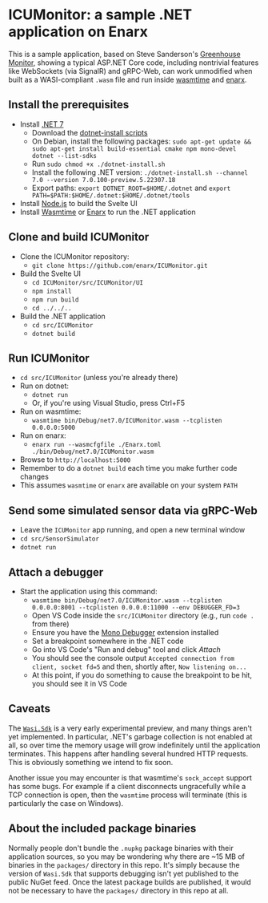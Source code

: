 # ICUMonitor: a sample .NET application on Enarx

This is a sample application, based on Steve Sanderson's [Greenhouse Monitor](https://github.com/SteveSandersonMS/GreenhouseMonitor), showing a typical ASP.NET Core code, including nontrivial features like WebSockets (via SignalR) and gRPC-Web, can work unmodified when built as a WASI-compliant `.wasm` file and run inside [wasmtime](https://github.com/bytecodealliance/wasmtime) and [enarx](https://enarx.dev/).

## Install the prerequisites

 * Install [.NET 7](https://dotnet.microsoft.com/en-us/download/dotnet/7.0)
   * Download the [dotnet-install scripts](https://dotnet.microsoft.com/en-us/download/dotnet/scripts)
   * On Debian, install the following packages: `sudo apt-get update && sudo apt-get install build-essential cmake npm mono-devel dotnet --list-sdks`
   * Run `sudo chmod +x ./dotnet-install.sh`
   * Install the following .NET version: `./dotnet-install.sh --channel 7.0 --version 7.0.100-preview.5.22307.18`
   * Export paths: `export DOTNET_ROOT=$HOME/.dotnet` and `export PATH=$PATH:$HOME/.dotnet:$HOME/.dotnet/tools`
 * Install [Node.js](https://nodejs.org/en/) to build the Svelte UI
 * Install [Wasmtime](https://wasmtime.dev/) or [Enarx](https://enarx.dev/docs/Quickstart) to run the .NET application

## Clone and build ICUMonitor

 * Clone the ICUMonitor repository:
   * `git clone https://github.com/enarx/ICUMonitor.git`
 * Build the Svelte UI
   * `cd ICUMonitor/src/ICUMonitor/UI`
   * `npm install`
   * `npm run build`
   * `cd ../../..`
 * Build the .NET application
   * `cd src/ICUMonitor`
   * `dotnet build`

## Run ICUMonitor

 * `cd src/ICUMonitor` (unless you're already there)
 * Run on dotnet:
   * `dotnet run`
   * Or, if you're using Visual Studio, press Ctrl+F5
* Run on wasmtime:
   * `wasmtime bin/Debug/net7.0/ICUMonitor.wasm --tcplisten 0.0.0.0:5000`
* Run on enarx:
   * `enarx run --wasmcfgfile ./Enarx.toml ./bin/Debug/net7.0/ICUMonitor.wasm`
* Browse to `http://localhost:5000`
* Remember to do a `dotnet build` each time you make further code changes
* This assumes `wasmtime` or `enarx` are available on your system `PATH`

## Send some simulated sensor data via gRPC-Web

 * Leave the `ICUMonitor` app running, and open a new terminal window
 * `cd src/SensorSimulator`
 * `dotnet run`

## Attach a debugger

 * Start the application using this command:
   * `wasmtime bin/Debug/net7.0/ICUMonitor.wasm --tcplisten 0.0.0.0:8001 --tcplisten 0.0.0.0:11000 --env DEBUGGER_FD=3`
   * Open VS Code inside the `src/ICUMonitor` directory (e.g., run `code .` from there)
   * Ensure you have the [Mono Debugger](https://marketplace.visualstudio.com/items?itemName=ms-vscode.mono-debug) extension installed
   * Set a breakpoint somewhere in the .NET code
   * Go into VS Code's "Run and debug" tool and click *Attach*
   * You should see the console output `Accepted connection from client, socket fd=5` and then, shortly after, `Now listening on...`
   * At this point, if you do something to cause the breakpoint to be hit, you should see it in VS Code

## Caveats

The [`Wasi.Sdk`](https://github.com/SteveSandersonMS/dotnet-wasi-sdk) is a very early experimental preview, and many things aren't yet implemented. In particular, .NET's garbage collection is not enabled at all, so over time the memory usage will grow indefinitely until the application terminates. This happens after handling several hundred HTTP requests. This is obviously something we intend to fix soon.

Another issue you may encounter is that wasmtime's `sock_accept` support has some bugs. For example if a client disconnects ungracefully while a TCP connection is open, then the `wasmtime` process will terminate (this is particularly the case on Windows).

## About the included package binaries

Normally people don't bundle the `.nupkg` package binaries with their application sources, so you may be wondering why there are ~15 MB of binaries in the `packages/` directory in this repo. It's simply because the version of `Wasi.Sdk` that supports debugging isn't yet published to the public NuGet feed. Once the latest package builds are published, it would not be necessary to have the `packages/` directory in this repo at all.